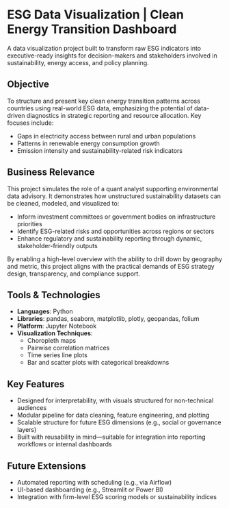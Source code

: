 # ESG Data Visualization | Clean Energy Transition Dashboard

A data visualization project built to transform raw ESG indicators into executive-ready insights for decision-makers and stakeholders involved in sustainability, energy access, and policy planning.

## Objective

To structure and present key clean energy transition patterns across countries using real-world ESG data, emphasizing the potential of data-driven diagnostics in strategic reporting and resource allocation. Key focuses include:

- Gaps in electricity access between rural and urban populations
- Patterns in renewable energy consumption growth
- Emission intensity and sustainability-related risk indicators

## Business Relevance

This project simulates the role of a quant analyst supporting environmental data advisory. It demonstrates how unstructured sustainability datasets can be cleaned, modeled, and visualized to:

- Inform investment committees or government bodies on infrastructure priorities
- Identify ESG-related risks and opportunities across regions or sectors
- Enhance regulatory and sustainability reporting through dynamic, stakeholder-friendly outputs

By enabling a high-level overview with the ability to drill down by geography and metric, this project aligns with the practical demands of ESG strategy design, transparency, and compliance support.

## Tools & Technologies

- **Languages**: Python  
- **Libraries**: pandas, seaborn, matplotlib, plotly, geopandas, folium  
- **Platform**: Jupyter Notebook  
- **Visualization Techniques**:
  - Choropleth maps
  - Pairwise correlation matrices
  - Time series line plots
  - Bar and scatter plots with categorical breakdowns

## Key Features

- Designed for interpretability, with visuals structured for non-technical audiences
- Modular pipeline for data cleaning, feature engineering, and plotting
- Scalable structure for future ESG dimensions (e.g., social or governance layers)
- Built with reusability in mind—suitable for integration into reporting workflows or internal dashboards

## Future Extensions

- Automated reporting with scheduling (e.g., via Airflow)
- UI-based dashboarding (e.g., Streamlit or Power BI)
- Integration with firm-level ESG scoring models or sustainability indices
